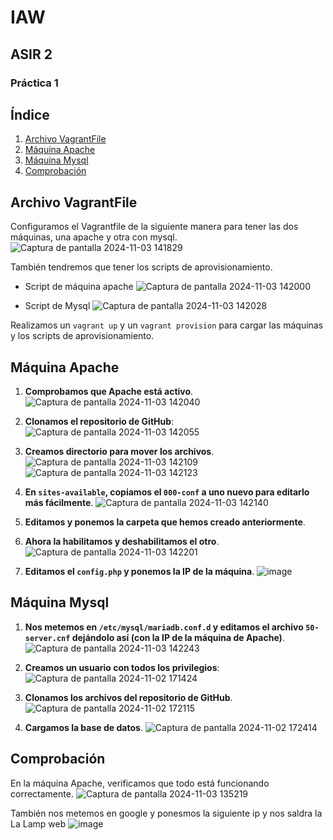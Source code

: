 # IAW
## ASIR 2
### Práctica 1

## Índice

1. [Archivo VagrantFile](#archivo-vagrantfile)
2. [Máquina Apache](#máquina-apache)
3. [Máquina Mysql](#máquina-mysql)
4. [Comprobación](#comprobación)

## Archivo VagrantFile

Configuramos el Vagrantfile de la siguiente manera para tener las dos máquinas, una apache y otra con mysql.
![Captura de pantalla 2024-11-03 141829](https://github.com/user-attachments/assets/4869516d-8bcd-4f60-8193-e873cf6d0413)

También tendremos que tener los scripts de aprovisionamiento.

- Script de máquina apache
![Captura de pantalla 2024-11-03 142000](https://github.com/user-attachments/assets/954dbd18-2dda-4555-b12c-84cc754d69ba)

- Script de Mysql
![Captura de pantalla 2024-11-03 142028](https://github.com/user-attachments/assets/f1ffbd66-6a37-4d40-b2b6-81b6448cba91)

Realizamos un `vagrant up` y un `vagrant provision` para cargar las máquinas y los scripts de aprovisionamiento.

## Máquina Apache

1. **Comprobamos que Apache está activo**.
![Captura de pantalla 2024-11-03 142040](https://github.com/user-attachments/assets/956a8883-bfca-462a-82e6-f27c38d9c62f)

3. **Clonamos el repositorio de GitHub**:
![Captura de pantalla 2024-11-03 142055](https://github.com/user-attachments/assets/ab18e5a6-ab8e-4ec4-8997-2af066dd5655)
5. **Creamos directorio para mover los archivos**.
![Captura de pantalla 2024-11-03 142109](https://github.com/user-attachments/assets/a2992e68-690d-425f-8372-e6f8cd091bb4)
![Captura de pantalla 2024-11-03 142123](https://github.com/user-attachments/assets/5b7331c0-f664-4b0f-8a2c-95ce91b75823)

7. **En `sites-available`, copiamos el `000-conf` a uno nuevo para editarlo más fácilmente**.
![Captura de pantalla 2024-11-03 142140](https://github.com/user-attachments/assets/a5a39c53-af89-4e8e-be65-eca296892610)

9. **Editamos y ponemos la carpeta que hemos creado anteriormente**.
10. **Ahora la habilitamos y deshabilitamos el otro**.
![Captura de pantalla 2024-11-03 142201](https://github.com/user-attachments/assets/9bc29649-ddb9-43fa-ae4b-85a852879f5f)

12. **Editamos el `config.php` y ponemos la IP de la máquina**.
![image](https://github.com/user-attachments/assets/07212b97-4be9-4516-91ed-745016f7e5f9)

## Máquina Mysql

1. **Nos metemos en `/etc/mysql/mariadb.conf.d` y editamos el archivo `50-server.cnf` dejándolo así (con la IP de la máquina de Apache)**.
![Captura de pantalla 2024-11-03 142243](https://github.com/user-attachments/assets/a783040c-d169-4a09-bdc5-dce7eee3dfb4)

3. **Creamos un usuario con todos los privilegios**:
![Captura de pantalla 2024-11-02 171424](https://github.com/user-attachments/assets/b38ba8e4-1b83-4248-a5e3-13f8bfb3a5db)

4. **Clonamos los archivos del repositorio de GitHub**.
![Captura de pantalla 2024-11-02 172115](https://github.com/user-attachments/assets/1084d47b-d008-43c4-81d5-b7febc76e561)

5. **Cargamos la base de datos**.
![Captura de pantalla 2024-11-02 172414](https://github.com/user-attachments/assets/6b0559be-1fa1-427f-91de-2c3ded4c9298)

## Comprobación

En la máquina Apache, verificamos que todo está funcionando correctamente.
![Captura de pantalla 2024-11-03 135219](https://github.com/user-attachments/assets/64b3bda3-544e-47a2-b1d6-a797dfe27c51)

También nos metemos en google y ponesmos la siguiente ip y nos saldra la La Lamp web
![image](https://github.com/user-attachments/assets/95fe119e-a685-4c5a-b227-d38c5b42222e)


